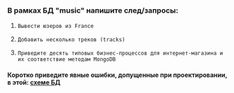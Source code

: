 ### В рамках БД "music" напишите след/запросы:


1. `Вывести юзеров из France`


2. `Добавить несколько треков (tracks)`


3. `Приведите десять типовых бизнес-процессов для интернет-магазина и их соответствие методам MongoDB`


#### Коротко приведите явные ошибки, допущенные при проектировании, в этой: [схеме БД](https://dbdiagram.io/d/appwitherrors-65b740f2ac844320aee99837)